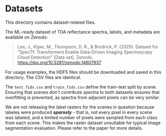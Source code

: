 # Datasets

This directory contains dataset-related files.

The ML-ready dataset of TOA reflectance spectra, labels, and metadata are available on Zenodo:

> Lee, J., Kiper, M., Thompson, D. R., & Brodrick, P. (2025). Dataset for "SpecTf: Transformers Enable Data-Driven Imaging Spectroscopy Cloud Detection" [Data set]. Zenodo. https://doi.org/10.5281/zenodo.14607937

For usage examples, the HDF5 files should be downloaded and saved in this directory. The CSV files are identical.

The `test_fids.csv` and `train_fids.csv` define the train-test split by scene. Ensuring that scenes don't contribute spectra to both datasets ensures that overfitting is prevented, as spectra from adjacent pixels can be very similar.

We are not releasing the label rasters for the scenes in question because labeles were produced ***sparsely*** - that is, not every pixel in every scene was labeled, and a limited number of pixels were sampled from each class from each scene. This makes the raster dataset unsuitable for typical image segmentation evaluation. Please refer to the paper for more details.